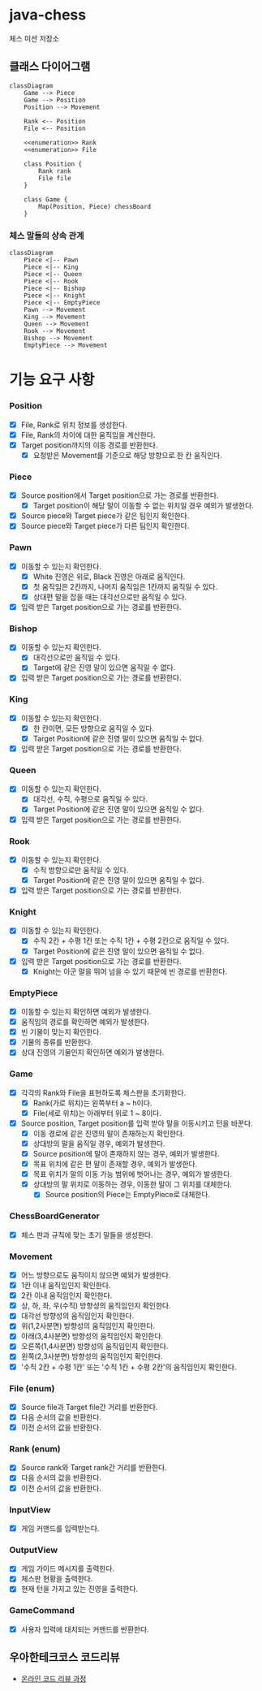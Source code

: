 # java-chess

체스 미션 저장소

## 클래스 다이어그램

```mermaid
classDiagram
    Game --> Piece
    Game --> Position
    Position --> Movement

    Rank <-- Position
    File <-- Position

    <<enumeration>> Rank
    <<enumeration>> File

    class Position {
        Rank rank
        File file
    }

    class Game {
        Map(Position, Piece) chessBoard
    }
```

### 체스 말들의 상속 관계

```mermaid
classDiagram
    Piece <|-- Pawn
    Piece <|-- King
    Piece <|-- Queen
    Piece <|-- Rook
    Piece <|-- Bishop
    Piece <|-- Knight
    Piece <|-- EmptyPiece
    Pawn --> Movement
    King --> Movement
    Queen --> Movement
    Rook --> Movement
    Bishop --> Movement
    EmptyPiece --> Movement
```

# 기능 요구 사항

### Position
- [x] File, Rank로 위치 정보를 생성한다.
- [x] File, Rank의 차이에 대한 움직임을 계산한다.
- [x] Target position까지의 이동 경로를 반환한다.
    - [x] 요청받은 Movement를 기준으로 해당 방향으로 한 칸 움직인다.

### Piece
- [x] Source position에서 Target position으로 가는 경로를 반환한다.
    - [x] Target position이 해당 말이 이동할 수 없는 위치일 경우 예외가 발생한다.
- [x] Source piece와 Target piece가 같은 팀인지 확인한다.
- [x] Source piece와 Target piece가 다른 팀인지 확인한다.

### Pawn
- [x] 이동할 수 있는지 확인한다.
    - [x] White 진영은 위로, Black 진영은 아래로 움직인다.
    - [x] 첫 움직임은 2칸까지, 나머지 움직임은 1칸까지 움직일 수 있다.
    - [x] 상대편 말을 잡을 때는 대각선으로만 움직일 수 있다.
- [x] 입력 받은 Target position으로 가는 경로를 반환한다.

### Bishop
- [x] 이동할 수 있는지 확인한다.
    - [x] 대각선으로만 움직일 수 있다.
    - [x] Target에 같은 진영 말이 있으면 움직일 수 없다.
- [x] 입력 받은 Target position으로 가는 경로를 반환한다.

### King
- [x] 이동할 수 있는지 확인한다.
    - [x] 한 칸이면, 모든 방향으로 움직일 수 있다.
    - [x] Target Position에 같은 진영 말이 있으면 움직일 수 없다.
- [x] 입력 받은 Target position으로 가는 경로를 반환한다.

### Queen
- [x] 이동할 수 있는지 확인한다.
    - [x] 대각선, 수직, 수평으로 움직일 수 있다.
    - [x] Target Position에 같은 진영 말이 있으면 움직일 수 없다.
- [x] 입력 받은 Target position으로 가는 경로를 반환한다.

### Rook
- [x] 이동할 수 있는지 확인한다.
    - [x] 수직 방향으로만 움직일 수 있다.
    - [x] Target Position에 같은 진영 말이 있으면 움직일 수 없다.
- [x] 입력 받은 Target position으로 가는 경로를 반환한다.

### Knight
- [x] 이동할 수 있는지 확인한다.
    - [x] 수직 2칸 + 수평 1칸 또는 수직 1칸 + 수평 2칸으로 움직일 수 있다.
    - [x] Target Position에 같은 진영 말이 있으면 움직일 수 없다.
- [x] 입력 받은 Target position으로 가는 경로를 반환한다.
    - [x] Knight는 아군 말을 뛰어 넘을 수 있기 때문에 빈 경로를 반환한다.

### EmptyPiece
- [x] 이동할 수 있는지 확인하면 예외가 발생한다.
- [x] 움직임의 경로를 확인하면 예외가 발생한다.
- [x] 빈 기물이 맞는지 확인한다.
- [x] 기물의 종류를 반환한다.
- [x] 상대 진영의 기물인지 확인하면 예외가 발생한다.

### Game
- [x] 각각의 Rank와 File을 표현하도록 체스판을 초기화한다.
    - [x] Rank(가로 위치)는 왼쪽부터 a ~ h이다.
    - [x] File(세로 위치)는 아래부터 위로 1 ~ 8이다.
- [x] Source position, Target position를 입력 받아 말을 이동시키고 턴을 바꾼다.
    - [x] 이동 경로에 같은 진영의 말이 존재하는지 확인한다.
    - [x] 상대방의 말을 움직일 경우, 예외가 발생한다.
    - [x] Source position에 말이 존재하지 않는 경우, 예외가 발생한다.
    - [x] 목표 위치에 같은 편 말이 존재할 경우, 예외가 발생한다.
    - [x] 목표 위치가 말의 이동 가능 범위에 벗어나는 경우, 예외가 발생한다.
    - [x] 상대방의 말 위치로 이동하는 경우, 이동한 말이 그 위치를 대체한다.
        - [x] Source position의 Piece는 EmptyPiece로 대체한다.

### ChessBoardGenerator
- [x] 체스 판과 규칙에 맞는 초기 말들을 생성한다.

### Movement
- [x] 어느 방향으로도 움직이지 않으면 예외가 발생한다.
- [x] 1칸 이내 움직임인지 확인한다.
- [x] 2칸 이내 움직임인지 확인한다.
- [x] 상, 하, 좌, 우(수직) 방향성의 움직임인지 확인한다.
- [x] 대각선 방향성의 움직임인지 확인한다.
- [x] 위(1,2사분면) 방향성의 움직임인지 확인한다.
- [x] 아래(3,4사분면) 방향성의 움직임인지 확인한다.
- [x] 오른쪽(1,4사분면) 방향성의 움직임인지 확인한다.
- [x] 왼쪽(2,3사분면) 방향성의 움직임인지 확인한다.
- [x] '수직 2칸 + 수평 1칸' 또는 '수직 1칸 + 수평 2칸'의 움직임인지 확인한다.

### File (enum)
- [x] Source file과 Target file간 거리를 반환한다.
- [x] 다음 순서의 값을 반환한다.
- [x] 이전 순서의 값을 반환한다.

### Rank (enum)
- [x] Source rank와 Target rank간 거리를 반환한다.
- [x] 다음 순서의 값을 반환한다.
- [x] 이전 순서의 값을 반환한다.

### InputView
- [x] 게임 커맨드를 입력받는다.

### OutputView
- [x] 게임 가이드 메시지를 출력한다.
- [x] 체스판 현황을 출력한다.
- [x] 현재 턴을 가지고 있는 진영을 출력한다.

### GameCommand
- [x] 사용자 입력에 대치되는 커맨드를 반환한다.

## 우아한테크코스 코드리뷰

- [온라인 코드 리뷰 과정](https://github.com/woowacourse/woowacourse-docs/blob/master/maincourse/README.md)
